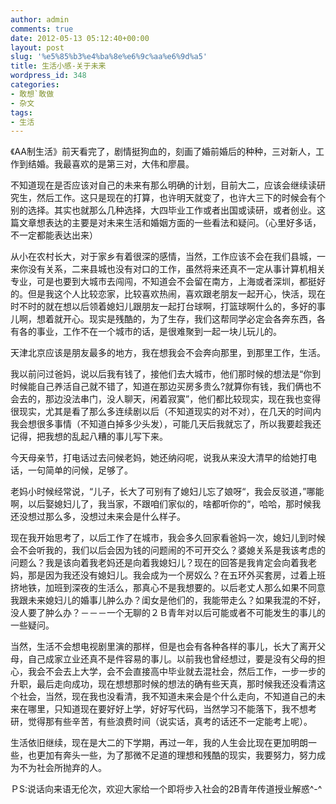 ```yaml
---
author: admin
comments: true
date: 2012-05-13 05:12:40+00:00
layout: post
slug: '%e5%85%b3%e4%ba%8e%e6%9c%aa%e6%9d%a5'
title: 生活小感-关于未来
wordpress_id: 348
categories:
- 敢想`敢做
- 杂文
tags:
- 生活
---
```


《AA制生活》前天看完了，剧情挺狗血的，刻画了婚前婚后的种种，三对新人，工作到结婚。我最喜欢的是第三对，大伟和廖晨。

不知道现在是否应该对自己的未来有那么明确的计划，目前大二，应该会继续读研究生，然后工作。这只是现在的打算，也许明天就变了，也许大三下的时候会有个别的选择。其实也就那么几种选择，大四毕业工作或者出国或读研，或者创业。这篇文章想表达的主要是对未来生活和婚姻方面的一些看法和疑问。（心里好多话，不一定都能表达出来）

从小在农村长大，对于家乡有着很深的感情，当然，工作应该不会在我们县城，一来你没有关系，二来县城也没有对口的工作，虽然将来还真不一定从事计算机相关专业，可是也要到大城市去闯闯，不知道会不会留在南方，上海或者深圳，都挺好的。但是我这个人比较恋家，比较喜欢热闹，喜欢跟老朋友一起开心，快活，现在时不时的就在想以后领着媳妇儿跟朋友一起打台球啊，打篮球啊什么的，多好的事儿啊，想着就开心。现实是残酷的，为了生存，我们这帮同学必定会各奔东西，各有各的事业，工作不在一个城市的话，是很难聚到一起一块儿玩儿的。

天津北京应该是朋友最多的地方，我在想我会不会奔向那里，到那里工作，生活。

我以前问过爸妈，说以后我有钱了，接他们去大城市，他们那时候的想法是“你到时候能自己养活自己就不错了，知道在那边买房多贵么?就算你有钱，我们俩也不会去的，那边没法串门，没人聊天，闲着寂寞”，他们都比较现实，现在我也变得很现实，尤其是看了那么多连续剧以后（不知道现实的对不对），在几天的时间内我会想很多事情（不知道白掉多少头发），可能几天后我就忘了，所以我要趁我还记得，把我想的乱起八糟的事儿写下来。

今天母亲节，打电话过去问候老妈，她还纳闷呢，说我从来没大清早的给她打电话，一句简单的问候，足够了。

老妈小时候经常说，“儿子，长大了可别有了媳妇儿忘了娘呀“，我会反驳道，”哪能啊，以后娶媳妇儿了，我当家，不跟咱们家似的，啥都听你的“，哈哈，那时候我还没想过那么多，没想过未来会是什么样子。

现在我开始思考了，以后工作了在城市，我会多久回家看爸妈一次，媳妇儿到时候会不会听我的，我们以后会因为钱的问题闹的不可开交么？婆媳关系是我该考虑的问题么？我是该向着我老妈还是向着我媳妇儿？现在的回答是我肯定会向着我老妈，那是因为我还没有媳妇儿。我会成为一个房奴么？在五环外买套房，过着上班挤地铁，加班到深夜的生活么，那真心不是我想要的。以后老丈人那么如果不同意我跟未来媳妇儿的婚事儿肿么办？闺女是他们的，我能带走么？如果我混的不好，没人要了肿么办？－－－一个无聊的２Ｂ青年对以后可能或者不可能发生的事儿的一些疑问。

当然，生活不会想电视剧里演的那样，但是也会有各种各样的事儿，长大了离开父母，自己成家立业还真不是件容易的事儿。以前我也曾经想过，要是没有父母的担心，我会不会去上大学，会不会直接高中毕业就去混社会，然后工作，一步一步的升职，最后走向成功，现在想想那时候的想法的确有些天真，那时候我还没看清这个社会，当然，现在我也没看清，我不知道未来会是个什么走向，不知道自己的未来在哪里，只知道现在要好好上学，好好写代码，当然学习不能落下，我不想考研，觉得那有些辛苦，有些浪费时间（说实话，真考的话还不一定能考上呢）。

生活依旧继续，现在是大二的下学期，再过一年，我的人生会比现在更加明朗一些，也更加有奔头一些，为了那微不足道的理想和残酷的现实，我要努力，努力成为不为社会所抛弃的人。

ＰS:说话向来语无伦次，欢迎大家给一个即将步入社会的2B青年传道授业解惑^-^


